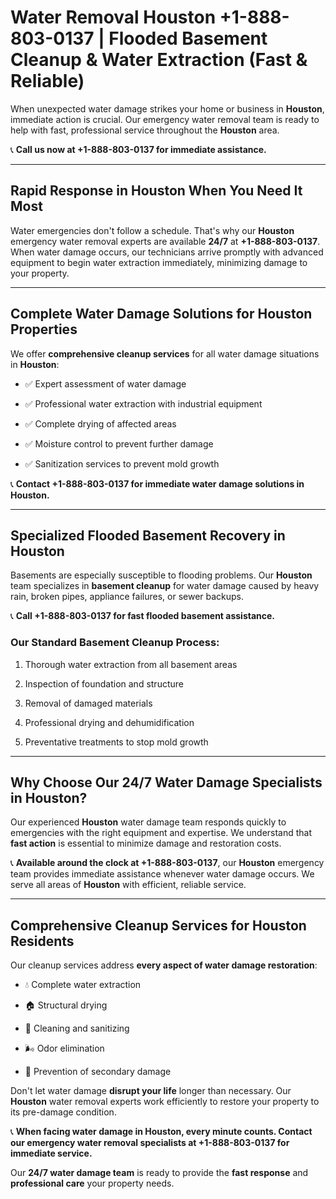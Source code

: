 # Water Removal Houston +1-888-803-0137 | Flooded Basement Cleanup & Water Extraction (Fast & Reliable)

When unexpected water damage strikes your home or business in **Houston**, immediate action is crucial. Our emergency water removal team is ready to help with fast, professional service throughout the **Houston** area. 

📞 **Call us now at +1-888-803-0137 for immediate assistance.**

---

## Rapid Response in Houston When You Need It Most

Water emergencies don't follow a schedule. That's why our **Houston** emergency water removal experts are available **24/7** at **+1-888-803-0137**. When water damage occurs, our technicians arrive promptly with advanced equipment to begin water extraction immediately, minimizing damage to your property.

---

## Complete Water Damage Solutions for Houston Properties

We offer **comprehensive cleanup services** for all water damage situations in **Houston**:

- ✅ Expert assessment of water damage  
- ✅ Professional water extraction with industrial equipment  
- ✅ Complete drying of affected areas  
- ✅ Moisture control to prevent further damage  
- ✅ Sanitization services to prevent mold growth  

📞 **Contact +1-888-803-0137 for immediate water damage solutions in Houston.**

---

## Specialized Flooded Basement Recovery in Houston

Basements are especially susceptible to flooding problems. Our **Houston** team specializes in **basement cleanup** for water damage caused by heavy rain, broken pipes, appliance failures, or sewer backups. 

📞 **Call +1-888-803-0137 for fast flooded basement assistance.**

### Our Standard Basement Cleanup Process:
1. Thorough water extraction from all basement areas  
2. Inspection of foundation and structure  
3. Removal of damaged materials  
4. Professional drying and dehumidification  
5. Preventative treatments to stop mold growth  

---

## Why Choose Our 24/7 Water Damage Specialists in Houston?

Our experienced **Houston** water damage team responds quickly to emergencies with the right equipment and expertise. We understand that **fast action** is essential to minimize damage and restoration costs.

📞 **Available around the clock at +1-888-803-0137**, our **Houston** emergency team provides immediate assistance whenever water damage occurs. We serve all areas of **Houston** with efficient, reliable service.

---

## Comprehensive Cleanup Services for Houston Residents

Our cleanup services address **every aspect of water damage restoration**:

- 💧 Complete water extraction  
- 🏠 Structural drying  
- 🧼 Cleaning and sanitizing  
- 🌬️ Odor elimination  
- 🚫 Prevention of secondary damage  

Don't let water damage **disrupt your life** longer than necessary. Our **Houston** water removal experts work efficiently to restore your property to its pre-damage condition.

📞 **When facing water damage in Houston, every minute counts. Contact our emergency water removal specialists at +1-888-803-0137 for immediate service.**

Our **24/7 water damage team** is ready to provide the **fast response** and **professional care** your property needs.